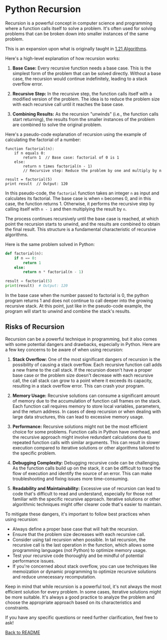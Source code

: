 # Python Recursion
Recursion is a powerful concept in computer science and programming where a function calls itself to solve a problem. It's often used for solving problems that can be broken down into smaller instances of the same problem.

This is an expansion upon what is originally taught in [1.21 Algorithms](../1.21_algorithms/algorithms.md). 

Here's a high-level explanation of how recursion works:

1. **Base Case:** Every recursive function needs a base case. This is the simplest form of the problem that can be solved directly. Without a base case, the recursion would continue indefinitely, leading to a stack overflow error.

2. **Recursive Step:** In the recursive step, the function calls itself with a modified version of the problem. The idea is to reduce the problem size with each recursive call until it reaches the base case.

3. **Combining Results:** As the recursion "unwinds" (i.e., the function calls start returning), the results from the smaller instances of the problem are combined to solve the original problem.

Here's a pseudo-code explanation of recursion using the example of calculating the factorial of a number:

```
function factorial(n):
    if n equals 0:
        return 1  // Base case: factorial of 0 is 1
    else:
        return n times factorial(n - 1)
        // Recursive step: Reduce the problem by one and multiply by n

result = factorial(5)
print result  // Output: 120
```

In this pseudo-code, the `factorial` function takes an integer `n` as input and calculates its factorial. The base case is when `n` becomes 0, and in this case, the function returns 1. Otherwise, it performs the recursive step by calling itself with `n - 1` and then multiplying the result by `n`.

The process continues recursively until the base case is reached, at which point the recursion starts to unwind, and the results are combined to obtain the final result. This structure is a fundamental characteristic of recursive algorithms.

Here is the same problem solved in Python:

```python
def factorial(n):
    if n == 0:
        return 1
    else:
        return n * factorial(n - 1)

result = factorial(5)
print(result)  # Output: 120
```

In the base case when the number passed to factorial is 0, the python program returns 1 and does not continue to call deeper into the growing recursive stack. At this point, just like in the pseudo-code example, the program will start to unwind and combine the stack's results. 

## Risks of Recursion

Recursion can be a powerful technique in programming, but it also comes with some potential dangers and drawbacks, especially in Python. Here are a few key concerns to be aware of when using recursion:

1. **Stack Overflow:** One of the most significant dangers of recursion is the possibility of causing a stack overflow. Each recursive function call adds a new frame to the call stack. If the recursion doesn't have a proper base case or the problem size doesn't decrease with each recursive call, the call stack can grow to a point where it exceeds its capacity, resulting in a stack overflow error. This can crash your program.

2. **Memory Usage:** Recursive solutions can consume a significant amount of memory due to the accumulation of function call frames on the stack. Each function call requires memory to store local variables, parameters, and the return address. In cases of deep recursion or when dealing with large data structures, this can lead to excessive memory usage.

3. **Performance:** Recursive solutions might not be the most efficient choice for some problems. Function calls in Python have overhead, and the recursive approach might involve redundant calculations due to repeated function calls with similar arguments. This can result in slower execution compared to iterative solutions or other algorithms tailored to the specific problem.

4. **Debugging Complexity:** Debugging recursive code can be challenging. As the function calls build up on the stack, it can be difficult to trace the flow of execution and identify the source of an error. This can make troubleshooting and fixing issues more time-consuming.

5. **Readability and Maintainability:** Excessive use of recursion can lead to code that's difficult to read and understand, especially for those not familiar with the specific recursive approach. Iterative solutions or other algorithmic techniques might offer clearer code that's easier to maintain.

To mitigate these dangers, it's important to follow best practices when using recursion:

- Always define a proper base case that will halt the recursion.
- Ensure that the problem size decreases with each recursive call.
- Consider using tail recursion when possible. In tail recursion, the recursive call is the last operation in the function, which allows some programming languages (not Python) to optimize memory usage.
- Test your recursive code thoroughly and be mindful of potential performance issues.
- If you're concerned about stack overflow, you can use techniques like memoization or dynamic programming to optimize recursive solutions and reduce unnecessary recomputation.

Keep in mind that while recursion is a powerful tool, it's not always the most efficient solution for every problem. In some cases, iterative solutions might be more suitable. It's always a good practice to analyze the problem and choose the appropriate approach based on its characteristics and constraints.

If you have any specific questions or need further clarification, feel free to ask!

[Back to README](README.md)